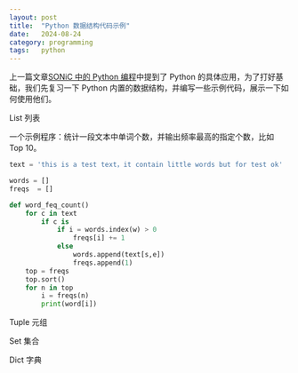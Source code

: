 ```yaml
---
layout: post
title:  "Python 数据结构代码示例"
date:   2024-08-24
category: programming
tags:   python
---
```


上一篇文章[SONiC 中的 Python 编程](https://gengxiuli.com/posts/python-programming-in-sonic/)中提到了 Python 的具体应用，为了打好基础，我们先复习一下 Python 内置的数据结构，并编写一些示例代码，展示一下如何使用他们。

List 列表

一个示例程序：统计一段文本中单词个数，并输出频率最高的指定个数，比如 Top 10。

```python
text = 'this is a test text，it contain little words but for test ok'

words = []
freqs  = []

def word_feq_count()
    for c in text
        if c is 
            if i = words.index(w) > 0
                freqs[i] += 1
            else
                words.append(text[s,e])
                freqs.append(1)
    top = freqs
    top.sort()
    for n in top
        i = freqs(n)
        print(word[i])

```

Tuple 元组

Set 集合

Dict 字典